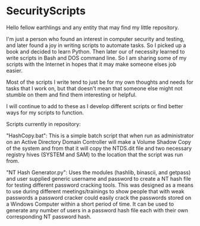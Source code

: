 # SecurityScripts

Hello fellow earthlings and any entity that may find my little repository.

I'm just a person who found an interest in computer security and testing, and later found a joy in writing scripts to automate tasks. So I picked up a book and decided to learn Python. Then later our of necessity learned to write scripts in Bash and DOS command line. So I am sharing some of my scripts with the Internet in hopes that it may make someone elses job easier.

Most of the scripts I write tend to just be for my own thoughts and needs for tasks that I work on, but that doesn't mean that someone else might not stumble on them and find them interesting or helpful.


I will continue to add to these as I develop different scripts or find better ways for my scripts to function.

Scripts currently in repository:

"HashCopy.bat": This is a simple batch script that when run as administrator on an Active Directory Domain Controller will make a Volume Shadow Copy of the system and from that it will copy the NTDS.dit file and two necessary registry hives (SYSTEM and SAM) to the location that the script was run from.

"NT Hash Generator.py": Uses the modules (hashlib, binascii, and getpass) and user supplied generic username and password to create a NT hash file for testing different password cracking tools. This was designed as a means to use during different meetings/trainings to show people that with weak passwords a password cracker could easily crack the passwords stored on a Windows Computer within a short period of time. It can be used to generate any number of users in a password hash file each with their own corresponding NT password hash.
